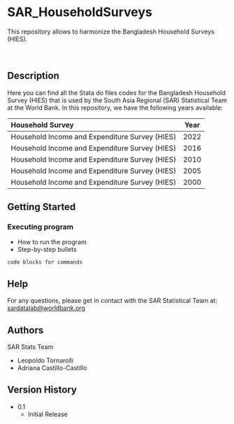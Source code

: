 # SAR_HouseholdSurveys
This repository allows to harmonize the Bangladesh Household Surveys (HIES).
<br>
<br>
<br>

## Description
Here you can find all the Stata do files codes for the Bangladesh Household Survey (HIES) that is used by the South Asia Regional (SAR) Statistical Team at the World Bank. 
In this repository, we have the following years available:

| Household Survey | Year | 
| :---- | :----: | 
| Household Income and Expenditure Survey (HIES) | 2022 | 
| Household Income and Expenditure Survey (HIES) | 2016 | 
| Household Income and Expenditure Survey (HIES) | 2010 | 
| Household Income and Expenditure Survey (HIES) | 2005 |
| Household Income and Expenditure Survey (HIES) | 2000 | 

## Getting Started
### Executing program
* How to run the program
* Step-by-step bullets
```
code blocks for commands
```

## Help
For any questions, please get in contact with the SAR Statistical Team at: sardatalab@worldbank.org

## Authors
SAR Stats Team
* Leopoldo Tornarolli
* Adriana Castillo-Castillo

## Version History
* 0.1
    * Initial Release
